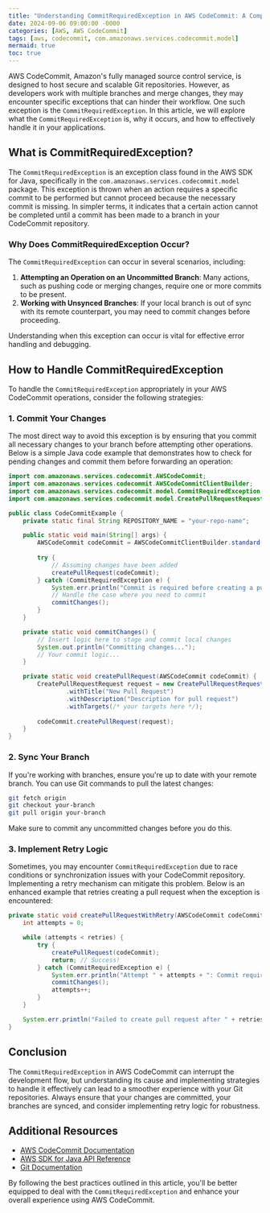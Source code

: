 ```yaml
---
title: "Understanding CommitRequiredException in AWS CodeCommit: A Comprehensive Guide"
date: 2024-09-06 09:00:00 -0000
categories: [AWS, AWS CodeCommit]
tags: [aws, codecommit, com.amazonaws.services.codecommit.model]
mermaid: true
toc: true
---
```



AWS CodeCommit, Amazon's fully managed source control service, is designed to host secure and scalable Git repositories. However, as developers work with multiple branches and merge changes, they may encounter specific exceptions that can hinder their workflow. One such exception is the `CommitRequiredException`. In this article, we will explore what the `CommitRequiredException` is, why it occurs, and how to effectively handle it in your applications.

## What is CommitRequiredException?

The `CommitRequiredException` is an exception class found in the AWS SDK for Java, specifically in the `com.amazonaws.services.codecommit.model` package. This exception is thrown when an action requires a specific commit to be performed but cannot proceed because the necessary commit is missing. In simpler terms, it indicates that a certain action cannot be completed until a commit has been made to a branch in your CodeCommit repository.

### Why Does CommitRequiredException Occur?

The `CommitRequiredException` can occur in several scenarios, including:

1. **Attempting an Operation on an Uncommitted Branch**: Many actions, such as pushing code or merging changes, require one or more commits to be present.
2. **Working with Unsynced Branches**: If your local branch is out of sync with its remote counterpart, you may need to commit changes before proceeding.

Understanding when this exception can occur is vital for effective error handling and debugging.

## How to Handle CommitRequiredException

To handle the `CommitRequiredException` appropriately in your AWS CodeCommit operations, consider the following strategies:

### 1. Commit Your Changes

The most direct way to avoid this exception is by ensuring that you commit all necessary changes to your branch before attempting other operations. Below is a simple Java code example that demonstrates how to check for pending changes and commit them before forwarding an operation:

```java
import com.amazonaws.services.codecommit.AWSCodeCommit;
import com.amazonaws.services.codecommit.AWSCodeCommitClientBuilder;
import com.amazonaws.services.codecommit.model.CommitRequiredException;
import com.amazonaws.services.codecommit.model.CreatePullRequestRequest;

public class CodeCommitExample {
    private static final String REPOSITORY_NAME = "your-repo-name";

    public static void main(String[] args) {
        AWSCodeCommit codeCommit = AWSCodeCommitClientBuilder.standard().build();
        
        try {
            // Assuming changes have been added
            createPullRequest(codeCommit);
        } catch (CommitRequiredException e) {
            System.err.println("Commit is required before creating a pull request: " + e.getMessage());
            // Handle the case where you need to commit
            commitChanges();
        }
    }

    private static void commitChanges() {
        // Insert logic here to stage and commit local changes
        System.out.println("Committing changes...");
        // Your commit logic...
    }

    private static void createPullRequest(AWSCodeCommit codeCommit) {
        CreatePullRequestRequest request = new CreatePullRequestRequest()
                .withTitle("New Pull Request")
                .withDescription("Description for pull request")
                .withTargets(/* your targets here */);
        
        codeCommit.createPullRequest(request);
    }
}
```

### 2. Sync Your Branch

If you're working with branches, ensure you're up to date with your remote branch. You can use Git commands to pull the latest changes:

```bash
git fetch origin
git checkout your-branch
git pull origin your-branch
```

Make sure to commit any uncommitted changes before you do this.

### 3. Implement Retry Logic

Sometimes, you may encounter `CommitRequiredException` due to race conditions or synchronization issues with your CodeCommit repository. Implementing a retry mechanism can mitigate this problem. Below is an enhanced example that retries creating a pull request when the exception is encountered:

```java
private static void createPullRequestWithRetry(AWSCodeCommit codeCommit, int retries) {
    int attempts = 0;

    while (attempts < retries) {
        try {
            createPullRequest(codeCommit);
            return; // Success!
        } catch (CommitRequiredException e) {
            System.err.println("Attempt " + attempts + ": Commit required exception occurred.");
            commitChanges();
            attempts++;
        }
    }

    System.err.println("Failed to create pull request after " + retries + " attempts.");
}
```

## Conclusion

The `CommitRequiredException` in AWS CodeCommit can interrupt the development flow, but understanding its cause and implementing strategies to handle it effectively can lead to a smoother experience with your Git repositories. Always ensure that your changes are committed, your branches are synced, and consider implementing retry logic for robustness.

## Additional Resources

- [AWS CodeCommit Documentation](https://docs.aws.amazon.com/codecommit/latest/userguide/welcome.html)
- [AWS SDK for Java API Reference](https://docs.aws.amazon.com/sdk-for-java/v1/developer-guide/home.html)
- [Git Documentation](https://git-scm.com/doc)

By following the best practices outlined in this article, you'll be better equipped to deal with the `CommitRequiredException` and enhance your overall experience using AWS CodeCommit.